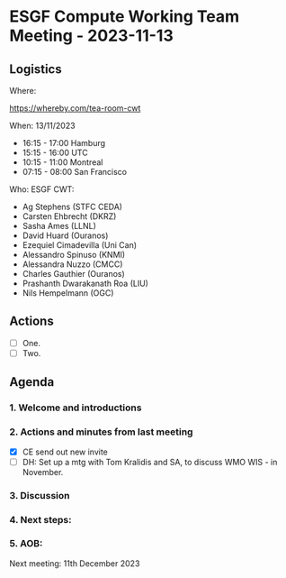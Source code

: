 # ESGF Compute Working Team Meeting - 2023-11-13


## Logistics

Where:
 
https://whereby.com/tea-room-cwt

When:  13/11/2023 

* 16:15 - 17:00 Hamburg
* 15:15 - 16:00 UTC
* 10:15 - 11:00 Montreal
* 07:15 - 08:00 San Francisco

Who:  ESGF CWT:

- Ag Stephens (STFC CEDA)
- Carsten Ehbrecht (DKRZ)
- Sasha Ames (LLNL)
- David Huard (Ouranos)
- Ezequiel Cimadevilla (Uni Can)
- Alessandro Spinuso (KNMI)
- Alessandra Nuzzo (CMCC)
- Charles Gauthier (Ouranos)
- Prashanth Dwarakanath Roa (LIU)
- Nils Hempelmann (OGC)

## Actions

- [ ] One.
- [ ] Two.

## Agenda

### 1. Welcome and introductions

### 2. Actions and minutes from last meeting

- [x] CE send out new invite
- [ ] DH: Set up a mtg with Tom Kralidis and SA, to discuss WMO WIS - in November.

### 3. Discussion


### 4. Next steps:


### 5. AOB:

Next meeting: 11th December 2023




 
 
 
 
 